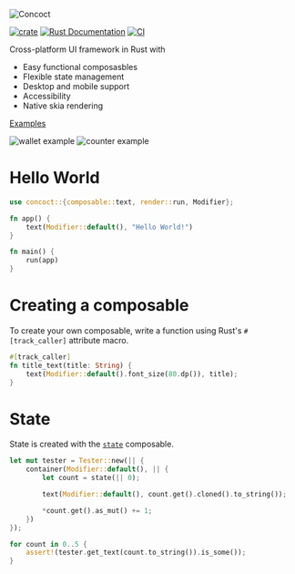 ![Concoct](https://github.com/matthunz/viewbuilder/blob/main/logo.png?raw=true)

[![crate](https://img.shields.io/crates/v/concoct.svg)](https://crates.io/crates/concoct)
[![Rust Documentation](https://img.shields.io/badge/api-rustdoc-blue.svg)](https://concoct-rs.github.io/concoct)
[![CI](https://github.com/matthunz/concoct/actions/workflows/rust.yml/badge.svg)](https://github.com/matthunz/concoct/actions/workflows/rust.yml)

Cross-platform UI framework in Rust with
* Easy functional composasbles
* Flexible state management
* Desktop and mobile support
* Accessibility
* Native skia rendering

[Examples](https://github.com/concoct-rs/concoct/tree/main/examples)

![wallet example](https://github.com/matthunz/viewbuilder/blob/main/screenshots/wallet.png?raw=true)
![counter example](https://github.com/matthunz/viewbuilder/blob/main/screenshots/counter.png?raw=true)

# Hello World
```rust
use concoct::{composable::text, render::run, Modifier};

fn app() {
    text(Modifier::default(), "Hello World!")
}

fn main() {
    run(app)
}
```

# Creating a composable
To create your own composable, write a function using Rust's `#[track_caller]` attribute macro.
```rust
#[track_caller]
fn title_text(title: String) {
    text(Modifier::default().font_size(80.dp()), title);
}
```

# State
State is created with the [`state`](https://concoct-rs.github.io/concoct/composable/state/fn.state.html) composable.
```rust
let mut tester = Tester::new(|| {
    container(Modifier::default(), || {
        let count = state(|| 0);

        text(Modifier::default(), count.get().cloned().to_string());

        *count.get().as_mut() += 1;
    })
});

for count in 0..5 {
    assert!(tester.get_text(count.to_string()).is_some());
}
```


